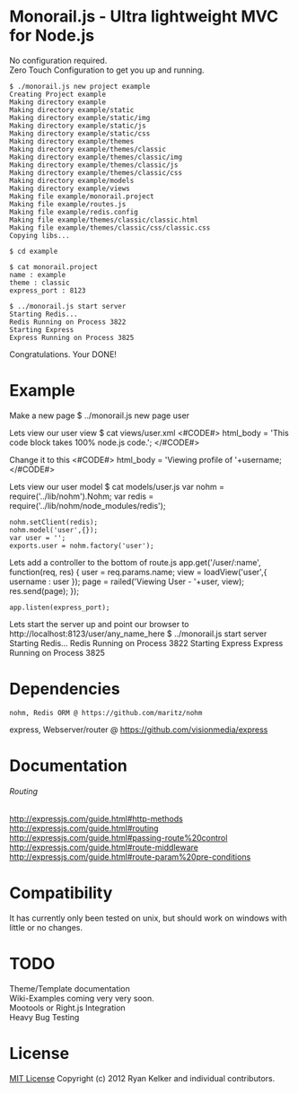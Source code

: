 # Monorail.js - Ultra lightweight MVC for Node.js

No configuration required.<br />
Zero Touch Configuration to get you up and running.<br />

    $ ./monorail.js new project example
    Creating Project example
    Making directory example
    Making directory example/static
    Making directory example/static/img
    Making directory example/static/js
    Making directory example/static/css
    Making directory example/themes
    Making directory example/themes/classic
    Making directory example/themes/classic/img
    Making directory example/themes/classic/js
    Making directory example/themes/classic/css
    Making directory example/models
    Making directory example/views
    Making file example/monorail.project
    Making file example/routes.js
    Making file example/redis.config
    Making file example/themes/classic/classic.html
    Making file example/themes/classic/css/classic.css
    Copying libs...

    $ cd example

    $ cat monorail.project
    name : example
    theme : classic
    express_port : 8123

    $ ../monorail.js start server
    Starting Redis...
    Redis Running on Process 3822
    Starting Express
    Express Running on Process 3825

Congratulations. Your DONE!<br />

# Example

Make a new page
    $ ../monorail.js new page user

Lets view our user view
    $ cat views/user.xml 
    <#CODE#> html_body = 'This code block takes 100% node.js code.'; </#CODE#>

Change it to this
    <#CODE#> html_body = 'Viewing profile of '+username; </#CODE#>

Lets view our user model
    $ cat models/user.js 
    var nohm = require('../lib/nohm').Nohm;
    var redis = require('../lib/nohm/node_modules/redis');

    nohm.setClient(redis);
    nohm.model('user',{});
    var user = '';
    exports.user = nohm.factory('user');

Lets add a controller to the bottom of route.js
    app.get('/user/:name', function(req, res) {
      user = req.params.name;
      view = loadView('user',{ username : user });
      page = railed('Viewing User - '+user, view);
      res.send(page);
    });

    app.listen(express_port);

Lets start the server up and point our browser to http://localhost:8123/user/any_name_here
	  $ ../monorail.js start server
    Starting Redis...
    Redis Running on Process 3822
    Starting Express
    Express Running on Process 3825

# Dependencies
	nohm, Redis ORM @ https://github.com/maritz/nohm
  express, Webserver/router @ https://github.com/visionmedia/express

# Documentation
	
###### Routing
http://expressjs.com/guide.html#http-methods <br />
http://expressjs.com/guide.html#routing <br />
http://expressjs.com/guide.html#passing-route%20control <br />
http://expressjs.com/guide.html#route-middleware <br />
http://expressjs.com/guide.html#route-param%20pre-conditions <br />
	
# Compatibility

It has currently only been tested on unix, but should work on windows with little or no changes.

# TODO
Theme/Template documentation<br />
Wiki-Examples coming very very soon.<br />
Mootools or Right.js Integration<br />
Heavy Bug Testing<br />

# License

<a href="http://www.opensource.org/licenses/mit-license.php">MIT License</a> Copyright (c) 2012 Ryan Kelker and individual contributors.
